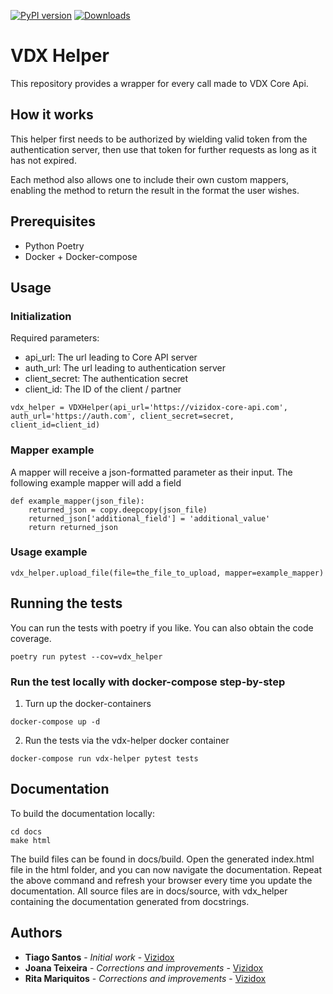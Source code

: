 [![PyPI version](https://badge.fury.io/py/vdx-helper.svg)](https://badge.fury.io/py/vdx-helper) 
[![Downloads](https://static.pepy.tech/personalized-badge/vdx-helper?period=total&units=abbreviation&left_color=black&right_color=blue&left_text=Downloads)](https://pepy.tech/project/vdx-helper)

# VDX Helper
This repository provides a wrapper for every call made to VDX Core Api.

## How it works
This helper first needs to be authorized by wielding valid token from the authentication server, then use that token for further requests as long as it has not expired.

Each method also allows one to include their own custom mappers, enabling the method to return the result in the format the user wishes.

## Prerequisites

- Python Poetry
- Docker + Docker-compose

## Usage

### Initialization

Required parameters: 
- api_url: The url leading to Core API server
- auth_url: The url leading to authentication server
- client_secret: The authentication secret
- client_id: The ID of the client / partner


```
vdx_helper = VDXHelper(api_url='https://vizidox-core-api.com', auth_url='https://auth.com', client_secret=secret, client_id=client_id)
```

### Mapper example
A mapper will receive a json-formatted parameter as their input. The following example mapper will add a field

```
def example_mapper(json_file):
    returned_json = copy.deepcopy(json_file)
    returned_json['additional_field'] = 'additional_value'
    return returned_json
```

### Usage example

```
vdx_helper.upload_file(file=the_file_to_upload, mapper=example_mapper)
```

## Running the tests

You can run the tests with poetry if you like. You can also obtain the code coverage.

```
poetry run pytest --cov=vdx_helper
```

### Run the test locally with docker-compose step-by-step
1. Turn up the docker-containers
```
docker-compose up -d
```

2. Run the tests via the vdx-helper docker container
```
docker-compose run vdx-helper pytest tests
```


## Documentation

To build the documentation locally:

```shell
cd docs
make html
```

The build files can be found in docs/build. Open the generated index.html file in the html folder, and you can now 
navigate the documentation. Repeat the above command and refresh your browser every time you update the documentation.
All source files are in docs/source, with vdx_helper containing the documentation generated from docstrings.
 
## Authors

* **Tiago Santos** - *Initial work* - [Vizidox](https://vizidox.com)
* **Joana Teixeira** - *Corrections and improvements* - [Vizidox](https://vizidox.com)
* **Rita Mariquitos** - *Corrections and improvements* - [Vizidox](https://vizidox.com)